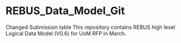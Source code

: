 # REBUS_Data_Model_Git
Changed Submission table
This repository contains REBUS high level Logical Data Model (V0.6) for UoM RFP in March.
